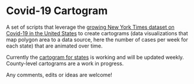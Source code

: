 # Covid-19 Cartogram  
A set of scripts that leverage the [growing New York Times dataset on Covid-19 
in the United States](https://github.com/nytimes/covid-19-data) to create 
cartograms (data visualizations that map polygon area to a data source, here the number of cases per week for each state) that are animated over time. 

Currently the [cartogram for states](./output/state_cartogram.gif) is working 
and will be updated weekly. County-level cartograms are a work in progress.  

Any comments, edits or ideas are welcome!  